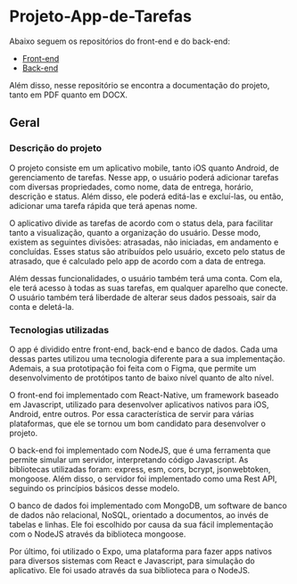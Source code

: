 # Projeto-App-de-Tarefas
Abaixo seguem os repositórios do front-end e do back-end:
- [Front-end](https://github.com/Augusto-Ildefonso/Front-End-Projeto-App-Tarefas)
- [Back-end](https://github.com/Augusto-Ildefonso/Back-End-Projeto-Tarefas)

Além disso, nesse repositório se encontra a documentação do projeto, tanto em PDF quanto em DOCX.
## Geral
### Descrição do projeto
O projeto consiste em um aplicativo mobile, tanto iOS quanto Android, de gerenciamento de tarefas. Nesse app, o usuário poderá adicionar tarefas com diversas propriedades, como nome, data de entrega, horário, descrição e status. Além disso, ele poderá editá-las e excluí-las, ou então, adicionar uma tarefa rápida que terá apenas nome.

O aplicativo divide as tarefas de acordo com o status dela, para facilitar tanto a visualização, quanto a organização do usuário. Desse modo, existem as seguintes divisões: atrasadas, não iniciadas, em andamento e concluídas. Esses status são atribuídos pelo usuário, exceto pelo status de atrasado, que é calculado pelo app de acordo com a data de entrega.

Além dessas funcionalidades, o usuário também terá uma conta. Com ela, ele terá acesso à todas as suas tarefas, em qualquer aparelho que conecte. O usuário também terá liberdade de alterar seus dados pessoais, sair da conta e deletá-la.

### Tecnologias utilizadas
O app é dividido entre front-end, back-end e banco de dados. Cada uma dessas partes utilizou uma tecnologia diferente para a sua implementação. Ademais, a sua prototipação foi feita com o Figma, que permite um desenvolvimento de protótipos tanto de baixo nível quanto de alto nível.
  
O front-end foi implementado com React-Native, um framework baseado em Javascript, utilizado para desenvolver aplicativos nativos para iOS, Android, entre outros. Por essa característica de servir para várias plataformas, que ele se tornou um bom candidato para desenvolver o projeto.

O back-end foi implementado com NodeJS, que é uma ferramenta que permite simular um servidor, interpretando código Javascript. As bibliotecas utilizadas foram: express, esm, cors, bcrypt, jsonwebtoken, mongoose. Além disso, o servidor foi implementado como uma Rest API, seguindo os princípios básicos desse modelo.

O banco de dados foi implementado com MongoDB, um software de banco de dados não relacional, NoSQL, orientado a documentos, ao invés de tabelas e linhas. Ele foi escolhido por causa da sua fácil implementação com o NodeJS através da biblioteca mongoose.

Por último, foi utilizado o Expo, uma plataforma para fazer apps nativos para diversos sistemas com React e Javascript, para simulação do aplicativo. Ele foi usado através da sua biblioteca para o NodeJS.
